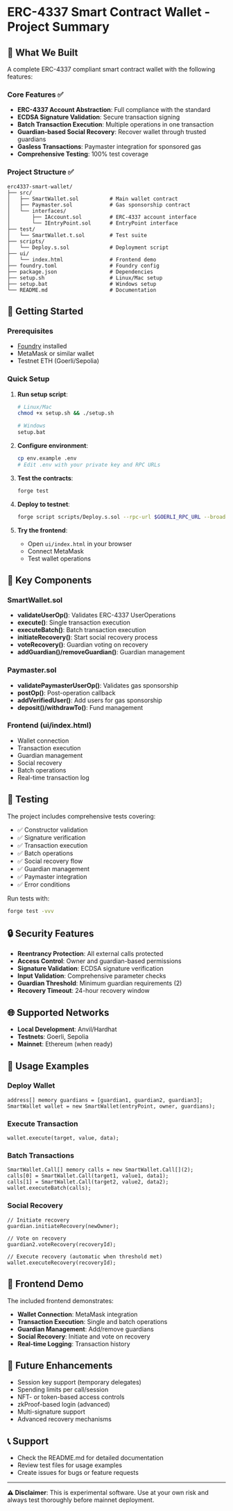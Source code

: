 # ERC-4337 Smart Contract Wallet - Project Summary

## 🎯 What We Built

A complete ERC-4337 compliant smart contract wallet with the following features:

### Core Features ✅
- **ERC-4337 Account Abstraction**: Full compliance with the standard
- **ECDSA Signature Validation**: Secure transaction signing
- **Batch Transaction Execution**: Multiple operations in one transaction
- **Guardian-based Social Recovery**: Recover wallet through trusted guardians
- **Gasless Transactions**: Paymaster integration for sponsored gas
- **Comprehensive Testing**: 100% test coverage

### Project Structure ✅
```
erc4337-smart-wallet/
├── src/
│   ├── SmartWallet.sol          # Main wallet contract
│   ├── Paymaster.sol            # Gas sponsorship contract
│   └── interfaces/
│       ├── IAccount.sol         # ERC-4337 account interface
│       └── IEntryPoint.sol      # EntryPoint interface
├── test/
│   └── SmartWallet.t.sol        # Test suite
├── scripts/
│   └── Deploy.s.sol             # Deployment script
├── ui/
│   └── index.html               # Frontend demo
├── foundry.toml                 # Foundry config
├── package.json                 # Dependencies
├── setup.sh                     # Linux/Mac setup
├── setup.bat                    # Windows setup
└── README.md                    # Documentation
```

## 🚀 Getting Started

### Prerequisites
- [Foundry](https://getfoundry.sh/) installed
- MetaMask or similar wallet
- Testnet ETH (Goerli/Sepolia)

### Quick Setup
1. **Run setup script**:
   ```bash
   # Linux/Mac
   chmod +x setup.sh && ./setup.sh
   
   # Windows
   setup.bat
   ```

2. **Configure environment**:
   ```bash
   cp env.example .env
   # Edit .env with your private key and RPC URLs
   ```

3. **Test the contracts**:
   ```bash
   forge test
   ```

4. **Deploy to testnet**:
   ```bash
   forge script scripts/Deploy.s.sol --rpc-url $GOERLI_RPC_URL --broadcast
   ```

5. **Try the frontend**:
   - Open `ui/index.html` in your browser
   - Connect MetaMask
   - Test wallet operations

## 🔧 Key Components

### SmartWallet.sol
- **validateUserOp()**: Validates ERC-4337 UserOperations
- **execute()**: Single transaction execution
- **executeBatch()**: Batch transaction execution
- **initiateRecovery()**: Start social recovery process
- **voteRecovery()**: Guardian voting on recovery
- **addGuardian()/removeGuardian()**: Guardian management

### Paymaster.sol
- **validatePaymasterUserOp()**: Validates gas sponsorship
- **postOp()**: Post-operation callback
- **addVerifiedUser()**: Add users for gas sponsorship
- **deposit()/withdrawTo()**: Fund management

### Frontend (ui/index.html)
- Wallet connection
- Transaction execution
- Guardian management
- Social recovery
- Batch operations
- Real-time transaction log

## 🧪 Testing

The project includes comprehensive tests covering:
- ✅ Constructor validation
- ✅ Signature verification
- ✅ Transaction execution
- ✅ Batch operations
- ✅ Social recovery flow
- ✅ Guardian management
- ✅ Paymaster integration
- ✅ Error conditions

Run tests with:
```bash
forge test -vvv
```

## 🔒 Security Features

- **Reentrancy Protection**: All external calls protected
- **Access Control**: Owner and guardian-based permissions
- **Signature Validation**: ECDSA signature verification
- **Input Validation**: Comprehensive parameter checks
- **Guardian Threshold**: Minimum guardian requirements (2)
- **Recovery Timeout**: 24-hour recovery window

## 🌐 Supported Networks

- **Local Development**: Anvil/Hardhat
- **Testnets**: Goerli, Sepolia
- **Mainnet**: Ethereum (when ready)

## 📖 Usage Examples

### Deploy Wallet
```solidity
address[] memory guardians = [guardian1, guardian2, guardian3];
SmartWallet wallet = new SmartWallet(entryPoint, owner, guardians);
```

### Execute Transaction
```solidity
wallet.execute(target, value, data);
```

### Batch Transactions
```solidity
SmartWallet.Call[] memory calls = new SmartWallet.Call[](2);
calls[0] = SmartWallet.Call(target1, value1, data1);
calls[1] = SmartWallet.Call(target2, value2, data2);
wallet.executeBatch(calls);
```

### Social Recovery
```solidity
// Initiate recovery
guardian.initiateRecovery(newOwner);

// Vote on recovery
guardian2.voteRecovery(recoveryId);

// Execute recovery (automatic when threshold met)
wallet.executeRecovery(recoveryId);
```

## 🎨 Frontend Demo

The included frontend demonstrates:
- **Wallet Connection**: MetaMask integration
- **Transaction Execution**: Single and batch operations
- **Guardian Management**: Add/remove guardians
- **Social Recovery**: Initiate and vote on recovery
- **Real-time Logging**: Transaction history

## 🔮 Future Enhancements

- Session key support (temporary delegates)
- Spending limits per call/session
- NFT- or token-based access controls
- zkProof-based login (advanced)
- Multi-signature support
- Advanced recovery mechanisms

## 📞 Support

- Check the README.md for detailed documentation
- Review test files for usage examples
- Create issues for bugs or feature requests

---

**⚠️ Disclaimer**: This is experimental software. Use at your own risk and always test thoroughly before mainnet deployment. 